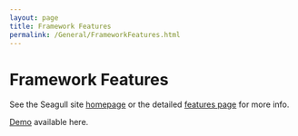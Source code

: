 ```yaml
---
layout: page
title: Framework Features
permalink: /General/FrameworkFeatures.html
---
```


<!-- Name: General/FrameworkFeatures -->
<!-- Version: 6 -->
<!-- Last-Modified: 2006/12/31 01:53:48 -->
<!-- Author: demian -->
# Framework Features
See the Seagull site [homepage][1] or the detailed [features page][2] for more info.

[Demo][3] available here.

[1]:	http://seagullproject.org
[2]:	http://seagullproject.org/publisher/articleview/frmArticleID/21/
[3]:	http://demo.seagullproject.org